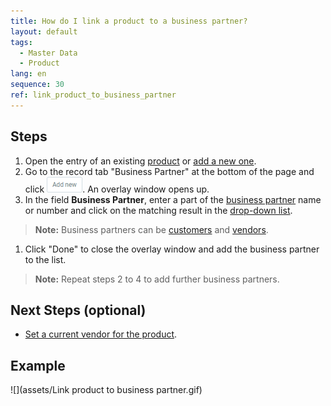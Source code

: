 ```yaml
---
title: How do I link a product to a business partner?
layout: default
tags:
  - Master Data
  - Product
lang: en
sequence: 30
ref: link_product_to_business_partner
---
```


## Steps
1. Open the entry of an existing [product](Menu) or [add a new one](NewProduct).
1. Go to the record tab "Business Partner" at the bottom of the page and click !["Add new"](assets/Add_New_Button.png). An overlay window opens up.
1. In the field **Business Partner**, enter a part of the [business partner](New_Business_Partner) name or number and click on the matching result in the <a href="Keyboard_shortcuts_reference#dropdown" title="Dynamic Search Box (Autocompletion)">drop-down list</a>.
 >**Note:** Business partners can be [customers](New_business_partner_customer) and [vendors](New_business_partner_vendor).

1. Click "Done" to close the overlay window and add the business partner to the list.
 >**Note:** Repeat steps 2 to 4 to add further business partners.

## Next Steps (optional)
- [Set a current vendor for the product](Set_current_vendor).

## Example
![](assets/Link product to business partner.gif)
